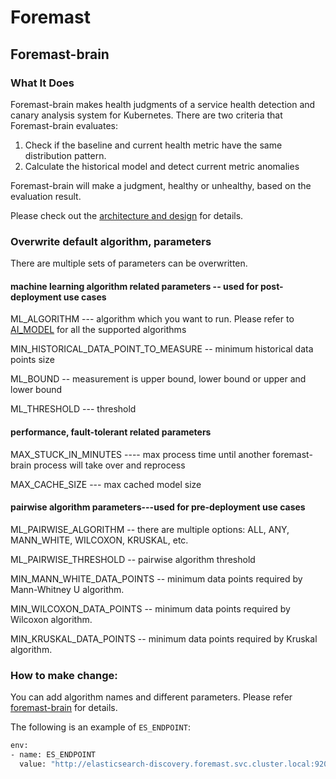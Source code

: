 # Foremast

## Foremast-brain

### What It Does

Foremast-brain makes health judgments of a service health detection and canary analysis system for Kubernetes. There are two criteria that Foremast-brain evaluates:

1. Check if the baseline and current health metric have the same distribution pattern.
2. Calculate the historical model and detect current metric anomalies

Foremast-brain will make a judgment, healthy or unhealthy, based on the evaluation result.

Please check out the [architecture and design](https://github.com/intuit/foremast/blob/master/docs/design.md) for details.

### Overwrite default algorithm, parameters

There are multiple sets of parameters can be overwritten.

#### machine learning algorithm related parameters -- used for post-deployment use cases

ML_ALGORITHM --- algorithm which you want to run. Please refer to [AI_MODEL](https://github.com/intuit/foremast-brain/blob/master/src/models/modelclass.py) for all the supported algorithms

MIN_HISTORICAL_DATA_POINT_TO_MEASURE -- minimum historical data points size

ML_BOUND -- measurement is upper bound, lower bound or upper and lower bound

ML_THRESHOLD --- threshold

#### performance, fault-tolerant related parameters

MAX_STUCK_IN_MINUTES ---- max process time until another foremast-brain process will take over and reprocess

MAX_CACHE_SIZE --- max cached model size

#### pairwise algorithm parameters---used for pre-deployment use cases

ML_PAIRWISE_ALGORITHM -- there are multiple options: ALL, ANY, MANN_WHITE, WILCOXON, KRUSKAL, etc.

ML_PAIRWISE_THRESHOLD -- pairwise algorithm threshold

MIN_MANN_WHITE_DATA_POINTS -- minimum data points required by Mann-Whitney U algorithm.

MIN_WILCOXON_DATA_POINTS -- minimum data points required by Wilcoxon algorithm.

MIN_KRUSKAL_DATA_POINTS -- minimum data points required by Kruskal algorithm.

### How to make change:

You can add algorithm names and different parameters.
Please refer [foremast-brain](https://github.com/intuit/foremast/blob/master/deploy/foremast/3_judgement/foremast-brain.yaml) for details.

The following is an example of `ES_ENDPOINT`:

```sh
env:
- name: ES_ENDPOINT
  value: "http://elasticsearch-discovery.foremast.svc.cluster.local:9200"
```
